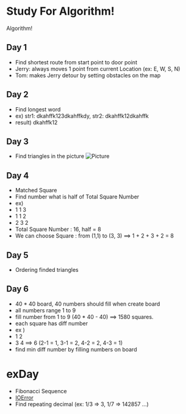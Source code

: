 # Study For Algorithm!
Algorithm!

## Day 1
* Find shortest route from start point to door point
* Jerry: always moves 1 point from current Location (ex: E, W, S, N)
* Tom: makes Jerry detour by setting obstacles on the map

## Day 2
* Find longest word
* ex) str1: dkahffk123dkahffkdy, str2: dkahffk12dkahffk
* result) dkahffk12

## Day 3
* Find triangles in the picture
![Picture](https://scontent.cdninstagram.com/hphotos-xpa1/t51.2885-15/e15/11142340_793016000747130_1938939836_n.jpg)

## Day 4
* Matched Square
* Find number what is half of Total Square Number
* ex)
* 1 1 3
* 1 1 2
* 2 3 2
* Total Square Number : 16, half = 8
* We can choose Square : from (1,1) to (3, 3) ==> 1 + 2 + 3 + 2 = 8

## Day 5
* Ordering finded triangles

## Day 6
* 40 * 40 board, 40 numbers should fill when create board
* all numbers range 1 to 9
* fill number from 1 to 9 (40 * 40 - 40) ==> 1580 squares.
* each square has diff number
* ex )
* 1 2
* 3 4 ==> 6 (2-1 = 1, 3-1 = 2, 4-2 = 2, 4-3 = 1)
* find min diff number by filling numbers on board



# exDay
* Fibonacci Sequence
* [IOError](https://code.google.com/codejam/contest/9214486/dashboard)
* Find repeating decimal (ex: 1/3 => 3, 1/7 => 142857 ...)
